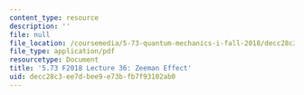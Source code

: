 ```yaml
---
content_type: resource
description: ''
file: null
file_location: /coursemedia/5-73-quantum-mechanics-i-fall-2018/decc28c3ee7dbee9e73bfb7f93102ab0_MIT5_73F18_Lec36.pdf
file_type: application/pdf
resourcetype: Document
title: '5.73 F2018 Lecture 36: Zeeman Effect'
uid: decc28c3-ee7d-bee9-e73b-fb7f93102ab0
---
```

